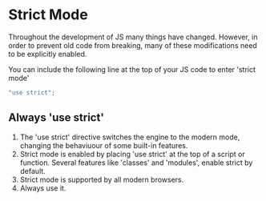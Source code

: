 # Strict Mode

Throughout the development of JS many things have changed. However, in order to prevent old code from breaking, many of these modifications need to be explicitly enabled.

You can include the following line at the top of your JS code to enter 'strict mode'

```javascript
"use strict";
```

## Always 'use strict'

1. The 'use strict' directive switches the engine to the modern mode, changing the behaviuour of some built-in features.
2. Strict mode is enabled by placing 'use strict' at the top of a script or function. Several features like 'classes' and 'modules', enable strict by default.
3. Strict mode is supported by all modern browsers.
4. Always use it.
